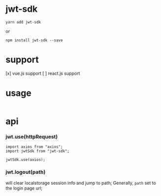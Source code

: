 # jwt-sdk

```
yarn add jwt-sdk
```
or
```
npm install jwt-sdk --save
```

# support
[x] vue.js support
[ ] react.js support

# usage
```

```
# api
### jwt.use(httpRequest)

```
import axios from "axios";
import jwtSdk from "jwt-sdk";

jwtSdk.use(axios);
```

### jwt.logout(path)
will clear localstorage session info and jump to path; Generally, `path` set to the login page url;
